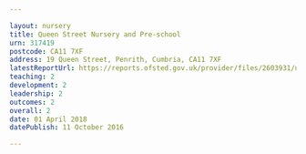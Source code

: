 ```yaml
---

layout: nursery
title: Queen Street Nursery and Pre-school
urn: 317419
postcode: CA11 7XF
address: 19 Queen Street, Penrith, Cumbria, CA11 7XF
latestReportUrl: https://reports.ofsted.gov.uk/provider/files/2603931/urn/317419.pdf
teaching: 2
development: 2
leadership: 2
outcomes: 2
overall: 2
date: 01 April 2018 
datePublish: 11 October 2016

---
```

